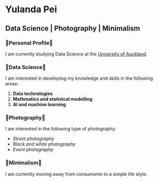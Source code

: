# Yulanda Pei
## Data Science | Photography | Minimalism

### 🖤Personal Profile🖤
I am currently studying Data Science at the [University of Auckland](https://www.auckland.ac.nz). <br>

### 🖤Data Science🖤
I am interested in developing my knowledge and skills in the following areas: <br>
1. **Data technologies**
2. **Mathmatics and statistcal modelling**
3. **AI and machine learning**

### 🖤Photography🖤
I am interested in the following type of photography:
* _Street photography_
* _Black and white photography_
* _Event photography_

### 🖤Minimalism🖤
I am currenlty moving away from consumerim to a simple life style.

